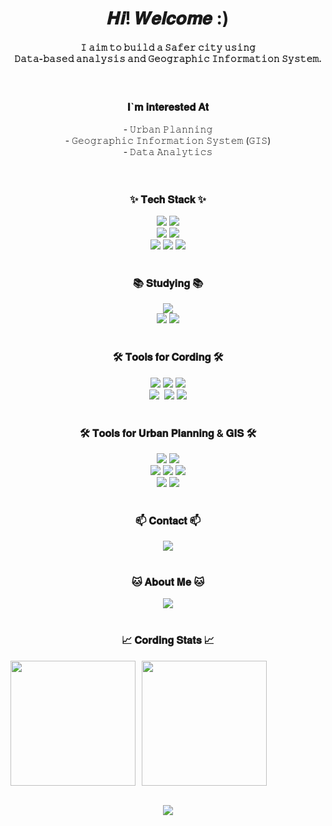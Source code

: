 <!DOCTYPE html>
<html>

<!-- Main Theme -->
<h1 align = "center"> 𝑯𝒊! 𝑾𝒆𝒍𝒄𝒐𝒎𝒆 :) </h1>

<!-- 중간 소개 -->
<h4 align = "center">
  𝙸 𝚊𝚒𝚖 𝚝𝚘 𝚋𝚞𝚒𝚕𝚍 𝚊 𝚂𝚊𝚏𝚎𝚛 𝚌𝚒𝚝𝚢 𝚞𝚜𝚒𝚗𝚐 <br>
  𝙳𝚊𝚝𝚊-𝚋𝚊𝚜𝚎𝚍 𝚊𝚗𝚊𝚕𝚢𝚜𝚒𝚜 𝚊𝚗𝚍 𝙶𝚎𝚘𝚐𝚛𝚊𝚙𝚑𝚒𝚌 𝙸𝚗𝚏𝚘𝚛𝚖𝚊𝚝𝚒𝚘𝚗 𝚂𝚢𝚜𝚝𝚎𝚖. <br>
</h4><br>

<h3 align  = "center"> 𝐈`𝐦 𝐢𝐧𝐭𝐞𝐫𝐞𝐬𝐭𝐞𝐝 𝐀𝐭 </h3>
<div align = "center">
  - 𝚄𝚛𝚋𝚊𝚗 𝙿𝚕𝚊𝚗𝚗𝚒𝚗𝚐 <br>
  - 𝙶𝚎𝚘𝚐𝚛𝚊𝚙𝚑𝚒𝚌 𝙸𝚗𝚏𝚘𝚛𝚖𝚊𝚝𝚒𝚘𝚗 𝚂𝚢𝚜𝚝𝚎𝚖 (𝙶𝙸𝚂) <br>
  - 𝙳𝚊𝚝𝚊 𝙰𝚗𝚊𝚕𝚢𝚝𝚒𝚌𝚜 <br>
</div> <br>



<!-- 내용 부분 -->
<br>
<h3 align = "center">✨ 𝐓𝐞𝐜𝐡 𝐒𝐭𝐚𝐜𝐤 ✨</h3>
<div align = "center">
  <img src = "https://img.shields.io/badge/python-3670A0?style=for-the-badge&logo=python&logoColor=ffdd54" />
  <img src = "https://img.shields.io/badge/R-276DC3?style=for-the-badge&logo=R&logoColor=white" />
</div>

<div align = "center">
  <img src = "https://img.shields.io/badge/MariaDB-003545?style=for-the-badge&logo=MariaDB&logoColor=white" />
  <img src = "https://img.shields.io/badge/MySQL-4479A1?style=for-the-badge&logo=MySQL&logoColor=white" />
</div>

<div align = "center">
  <img src = "https://img.shields.io/badge/pandas-150458.svg?style=for-the-badge&logo=pandas&logoColor=white" />
  <img src = "https://img.shields.io/badge/numpy-4d77cf.svg?style=for-the-badge&logo=numpy&logoColor=white" />
  <img src = "https://img.shields.io/badge/Matplotlib-11557c.svg?style=for-the-badge&logo=Matplotlib&logoColor=white" />
</div>

<!-- 공부중인 것들 -->
<br>
<h3 align = "center">📚 𝐒𝐭𝐮𝐝𝐲𝐢𝐧𝐠 📚</h3>

<div align = "center">
    <img src = "https://img.shields.io/badge/Java-E11F21.svg?style=for-the-badge&logo=java&logoColor=white" />
</div>

<div align = "center">
  <img src = "https://img.shields.io/badge/Hadoop-66CCFF.svg?style=for-the-badge&logo=Apache%20hadoop&logoColor=black" />
  <img src = "https://img.shields.io/badge/scikitlearn-F7931E.svg?style=for-the-badge&logo=scikitlearn&logoColor=white" />
</div>

<!-- br -->
<!-- div align = "center"-->
  <!-- img src = "https://img.shields.io/badge/google%20analytics-E37400.svg?style=for-the-badge&logo=google%20analytics&logoColor=white" /-->
<!-- /div-->

<!-- 운영체제 --> 
<!-- 이 부분은 추가는 하는데, 개재 여부에 관해서는 조금 더 고민할 필요가 있?을듯 -->
<!-- br-->
<!-- h3 align = "center"-- > <!-- /h3-->
<!-- div align = "center"-->
  <!-- img src = "https://img.shields.io/badge/macOS-000000.svg?style=for-the-badge&logo=macOS&logoColor=white"-->
  <!-- img src = "https://img.shields.io/badge/Windows-22ABF3.svg?style=for-the-badge&logo=Windows&logoColor=white"-->
<!-- /div-->

<!-- 코딩 관련 툴-->
<br>
<h3 align = "center">🛠 𝐓𝐨𝐨𝐥𝐬 𝐟𝐨𝐫 𝐂𝐨𝐫𝐝𝐢𝐧𝐠 🛠</h3>
<div align = "center">
  <img src = "https://img.shields.io/badge/git-F05033.svg?style=for-the-badge&logo=git&logoColor=white" />
  <img src = "https://img.shields.io/badge/github-181717.svg?style=for-the-badge&logo=github&logoColor=white" />
  <img src = "https://img.shields.io/badge/Anaconda-44A833.svg?style=for-the-badge&logo=Anaconda&logoColor=white" />
</div>

<div align = "center">
  <img src = "https://img.shields.io/badge/VS%20Code-22ABF3.svg?style=for-the-badge&logo=visual-studio-code&logoColor=white" />&nbsp
  <img src = "https://img.shields.io/badge/Rstudio%20IDE-75AADB.svg?style=for-the-badge&logo=rstudio-ide&logoColor=white" />
  <img src = "https://img.shields.io/badge/Jupyter-F37626.svg?style=for-the-badge&logo=Jupyter&logoColor=white" />
</div>

<!-- 도시계획 관련 툴-->
<br>
<h3 align = "center">🛠 𝐓𝐨𝐨𝐥𝐬 𝐟𝐨𝐫 𝐔𝐫𝐛𝐚𝐧 𝐏𝐥𝐚𝐧𝐧𝐢𝐧𝐠 & 𝐆𝐈𝐒 🛠</h3>

<div align = "center">
  <img src = "https://img.shields.io/badge/QGIS-589632.svg?style=for-the-badge&logo=qgis&logoColor=white" />
  <img src = "https://img.shields.io/badge/ArcGIS-2C7AC3.svg?style=for-the-badge&logo=ArcGIS&logoColor=white" />
</div>

<div align = "center">
  <img src = "https://img.shields.io/badge/Autocad-E51050.svg?style=for-the-badge&logo=Autocad&logoColor=white" />
  <img src = "https://img.shields.io/badge/SketchUp-005F9E.svg?style=for-the-badge&logo=Sketchup&logoColor=white" />
  <img src = "https://img.shields.io/badge/V--Ray-91b6e2.svg?style=for-the-badge&logo=Vray&logoColor=white" />
</div>

<div align = "center">
    <img src = "https://img.shields.io/badge/Adobe%20illustrator-FF9A00.svg?style=for-the-badge&logo=adobeillustrator&logoColor=white" />
    <img src = "https://img.shields.io/badge/Adobe%20Photoshop-31A8FF.svg?style=for-the-badge&logo=adobephotoshop&logoColor=white" />
</div>

<!-- 연락처-->
<br>
<h3 align = "center">📫 𝐂𝐨𝐧𝐭𝐚𝐜𝐭 📫</h3>
<div align = "center">
  <a href = "mailto:1933874@donga.ac.kr" class="no-underline">
    <img src = "https://img.shields.io/badge/Send%20E--Mail-D14836?style=for-the-badge&logo=gmail&logoColor=white"/>
  </a>
</div>

<!-- 노션 연결 -->
<br>
<h3 align = "center">🐱 𝐀𝐛𝐨𝐮𝐭 𝐌𝐞 🐱</h3>
<div align = "center">
  <a href = "https://bit.ly/4fMvYdr" class="no-underline">
    <img src = "https://img.shields.io/badge/MY%20profile-F3F3F3.svg?style=for-the-badge&logo=notion&logoColor=black"/>
  </a>
</div>

<!-- 프로젝트 통계 -->
<br>
<h3 align="center">📈 𝐂𝐨𝐫𝐝𝐢𝐧𝐠 𝐒𝐭𝐚𝐭𝐬 📈</h3>

<!-- 깃허브 통계 -->
<div align="center" style="display: flex; align-items: stretch; gap : 10px">
  <img src="https://github-readme-stats.vercel.app/api?username=peakearth&show_icons=true&theme=transparent&card_width=220" style="flex: 0 0 200px; height: 200px;">
  <img src="https://github-readme-stats.vercel.app/api/top-langs/?username=peakearth&size_weight=0.5&count_weight=0.5&theme=transparent&card_width=220" style="flex: 0 0 200px; height: 200px;">
</div>
<!-- BOJ 통계 -->
<br>
<p align="center">
  <a href="https://solved.ac/liilliiilliliiil/">
    <img src="http://mazassumnida.wtf/api/v2/generate_badge?boj=liilliiilliliiil" />
  </a>
</p>
